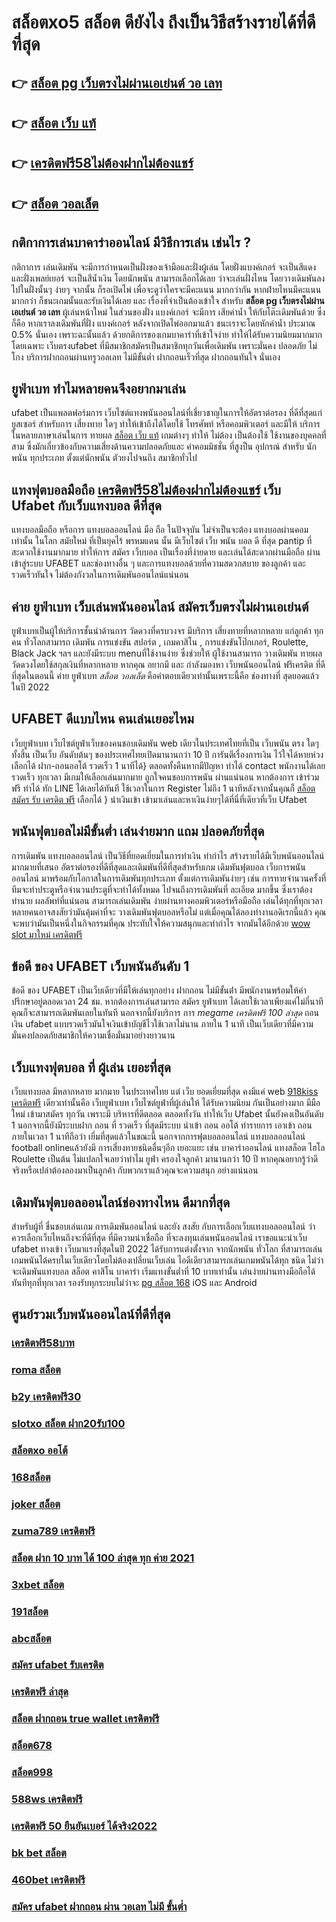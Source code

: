 # สล็อตxo5 สล็อต  ดียังไง ถึงเป็นวิธีสร้างรายได้ที่ดีที่สุด 

## 👉 [สล็อต pg เว็บตรงไม่ผ่านเอเย่นต์ วอ เลท](https://bio.link/tisawago)
## 👉 [สล็อต เว็บ แท้](https://mabet.net/register/)
## 👉 [เครดิตฟรี58ไม่ต้องฝากไม่ต้องแชร์](https://member.mabet.net/?action=login)
## 👉 [สล็อต วอลเล็ต](https://member.mabet.net/?action=login)

## กติกาการเล่นบาคาร่าออนไลน์ มีวิธีการเล่น เช่นไร  ?

กติกาการ เล่นเดิมพัน  จะมีการกำหนดเป็นฝั่งของเจ้ามือและฝั่งผู้เล่น โดยฝั่งแบงค์เกอร์ จะเป็นสีแดง และฝั่งเพลย์เยอร์ จะเป็นสีน้ำเงิน โดยนักพนัน  สามารถเลือกได้เลย ว่าจะเล่นฝั่งไหน โดยวางเดิมพันลงไปในฝั่งนั้นๆ ง่ายๆ จากนั้น ก็รอเปิดไพ่ เพื่อจะดูว่าใครจะมีคะแนน มากกว่ากัน หากฝ่ายไหนมีคะแนน มากกว่า ก็ชนะเกมนั้นและรับเงินได้เลย และ เรื่องที่จำเป็นต้องเข้าใจ สำหรับ **สล็อต pg เว็บตรงไม่ผ่านเอเย่นต์ วอ เลท** ผู้เล่นหน้าใหม่ ในส่วนของฝั่ง แบงค์เกอร์ จะมีการ เสียค่าน้ำ ให้กับโต๊ะเดิมพันด้วย  ซึ่งก็คือ หากเราลงเดิมพันที่ฝั่ง แบงค์เกอร์ หลังจากเปิดไพ่ออกมาแล้ว ชนะเราจะโดยหักค่าน้ำ ประมาณ 0.5% นั่นเอง เพราะฉะนั้นแล้ว  ด้วยกติการของเกมบาคาร่าที่เข้าใจง่าย ทำให้ได้รับความนิยมมากมาก โดยเฉพาะ เว็บตรงufabet  ที่มีสมาชิกสมัครเป็นสมาชิกทุกวันเพื่อเดิมพัน เพราะมั่นคง ปลอดภัย ไม่โกง  บริการฝากถอนผ่านทรูวอลเลท ไม่มีขั้นต่ำ  ฝากถอนเร็วที่สุด ฝากถอนทันใจ นั่นเอง

## ยูฟ่าเบท ทำไมหลายคนจึงอยากมาเล่น

ufabet  เป็นแพลตฟอร์มการ เว็บไซต์แทงพนันออนไลน์ที่เชี่ยวชาญในการให้อัตราต่อรอง ที่ดีที่สุดแก่ ยูสเซอร์ สำหรับการ เสี่ยงทาย ใดๆ   ทำให้เข้าถึงได้โดยใช้ โทรศัพท์ หรือคอมพิวเตอร์ และมีให้ บริการ ในหลายภาษาเล่นในการ  ทายผล [สล็อต เว็บ แท้](https://member.mabet.net/?action=login) เกมต่างๆ ทำให้  ไม่ต้อง เป็นต้องใช้ ใช้งานของบุคคลที่สาม ซึ่งมักเกี่ยวข้องกับความเสี่ยงด้านความปลอดภัยและ ค่าคอมมิชชั่น ที่สูงป็น อุปกรณ์ สำหรับ นักพนัน ทุกประเภท ตั้งแต่นักพนัน ตัวยงไปจนถึง สมาชิกทั่วไป

##  แทงฟุตบอลมือถือ  [เครดิตฟรี58ไม่ต้องฝากไม่ต้องแชร์](https://member.mabet.net/?action=login) เว็บ Ufabet กับเว็บแทงบอล ดีที่สุด

แทงบอลมือถือ หรือการ แทงบอลออนไลน์ มือ ถือ ในปัจจุบัน ไม่จำเป็นจะต้อง แทงบอลผ่านคอม เท่านั้น ในโลก สมัยใหม่  ที่เป็นยุคไร้ พรหมแดน  นั้น มีเว็บไซต์ เว็บ พนัน บอล ดี ที่สุด pantip ที่สะดวกใช้งานมากมาย ทำให้การ สมัคร เว็บบอล เป็นเรื่องที่ง่ายดาย และเล่นได้สะดวกผ่านมือถือ ผ่าน  เข้าสู่ระบบ UFABET และช่องทางอื่น ๆ  และการแทงบอลด้วยที่ความสดวกสบาย ของลูกค้า และ รวดเร็วทันใจ ไม่ต้องกังวลในการเดิมพันออนไลน์แน่นอน

## ค่าย ยูฟ่าเบท เว็บเล่นพนันออนไลน์ สมัครเว็บตรงไม่ผ่านเอเย่นต์  

ยูฟ่าเบทเป็นผู้ให้บริการชั้นนำด้านการ วัดดวงที่ครบวงจร มีบริการ เสี่ยงทายที่หลากหลาย แก่ลูกค้า ทุกคน ทั่วโลกสามารถ  เดิมพัน การแข่งขัน สปอร์ต , เกมคาสิโน , การแข่งขันโป๊กเกอร์,  Roulette,  Black Jack ฯลฯ และยังมีระบบ  menuที่ใช้งานง่าย ซึ่งช่วยให้ ผู้ใช้งานสามารถ วางเดิมพัน ทายผล วัดดวงโดยใช้สกุลเงินที่หลากหลาย  หากคุณ  อยากมี และ กำลังมองหา   เว็บพนันออนไลน์ ฟรีเครดิต  ที่ดีที่สุดในตอนนี้ ค่าย  ยูฟ่าเบท *สล็อต วอลเล็ต*  คือคำตอบเดียวเท่านั้นเพราะนี้คือ ช่องทางที่  สุดยอดแล้วในปี 2022


## UFABET  ดีแบบไหน คนเล่นเยอะไหม

  เว็บยูฟ่าเบท เว็บไซต์ยูฟ่าเว็บของคนชอบเดิมพัน web เดียวในประเทศไทยที่เป็น เว็บพนัน ตรง   ใดๆทั้งสิ้น เป็นเว็บ อันดับต้นๆ  ของประเทศไทยเปิดมานานกว่า 10 ปี การันตีเรื่องการเงิน ไว้ใจได้หายห่วง  เลือกได้  ฝาก-ถอนออโต้ รวดเร็ว 1 นาทีได้} ตลอดทั้งคืนหากมีปัญหา ทำได้  contact พนักงานได้เลย รวดเร็ว ทุกเวลา  มีเกมให้เลือกเล่นมากมาย ถูกใจคนชอบการพนัน ผ่านแน่นอน หากต้องการ  เข้าร่วมฟรี  ทำได้ ทัก LINE  ได้เลยได้ทันที ใช้เวลาในการ Register ไม่ถึง 1 นาทีหลังจากนั้นคุณก็ [สล็อต สมัคร รับ เครดิต ฟรี](https://mabet.net/credit-free-new/) เลือกได้ } นำเงินเข้า เข้ามาเล่นและหาเงินง่ายๆได้ที่นี่ที่เดียวที่เว็บ Ufabet 


##  พนันฟุตบอลไม่มีขั้นต่ำ  เล่นง่ายมาก แถม  ปลอดภัยที่สุด

การเดิมพัน แทงบอลออนไลน์ เป็นวิธีที่ยอดเยี่ยมในการทำเงิน ทำกำไร สร้างรายได้มีเว็บพนันออนไลน์ มากมายที่เสนอ อัตราต่อรองที่ดีที่สุดและเดิมพันที่ดีที่สุดสำหรับเกม เดิมพันฟุตบอล เว็บการพนันออนไลน์ มาพร้อมกับโอกาสในการเดิมพันทุกประเภท  ตั้งแต่การเดิมพันง่ายๆ เช่น  การทายจำนวนครั้งที่ทีมจะทำประตูหรือจำนวนประตูที่จะทำได้ทั้งหมด ไปจนถึงการเดิมพันที่ ละเอียด มากขึ้น ซึ่งเราต้อง ทำนาย ผลลัพท์ที่แน่นอน สามารถเล่นเดิมพัน ง่ายผ่านทางคอมพิวเตอร์หรือมือถือ เล่นได้ทุกที่ทุกเวลา หลายคนอาจสงสัยว่ามันคุ้มค่าที่จะ วางเดิมพันฟุตบอลหรือไม่ แต่เมื่อคุณได้ลองทำงานอดิเรกนี้แล้ว คุณจะพบว่ามันเป็นหนึ่งในกิจกรรมที่คุณ ประทับใจให้ความสนุกและทำกำไร จากมันได้อีกด้วย [wow slot มาใหม่ เครดิตฟรี](https://mabet.net/pg-slot-credit-free/)

## ข้อดี ของ UFABET เว็บพนันอันดับ 1

ข้อดี ของ UFABET เป็นเว็บเดียวที่มีให้เล่นทุกอย่าง ฝากถอน ไม่มีขั้นต่ํา  มีพนักงานพร้อมให้คำปรึกษาอยู่ตลอดเวลา 24 ชม. หากต้องการเล่นสามารถ  สมัคร ยูฟ่าเบท  ได้เลยใช้เวลาเพียงแค่ไม่กี่นาทีคุณก็จะสามารถเดิมพันเลยในทันที นอกจากนี้ยังบริการ   การ *megame เครดิตฟรี 100 ล่าสุด* ถอนเงิน ufabet แบบรวดเร็วมันใจเงินเข้าบัญชีไวใช้เวลาไม่นาน ภายใน 1 นาที เป็นเว็บเดียวที่มีความมั่นคงปลอดภัยสมาชิกให้ความเชื่อมั่นมาอย่างยาวนาน


##  เว็บแทงฟุตบอล ที่ ผู้เล่น  เยอะที่สุด 

เว็บแทงบอล มีหลากหลาย มากมาย ในประเทศไทย แต่ เว็บ ยอดเยี่ยมที่สุด คงมีแค่ web [918kiss เครดิตฟรี](https://mabet.net/20-free-100/) เดียวเท่านั้นคือ เว็บยูฟ่าเบท เว็บไซต์ยูฟ่าที่ผู้เล่นให้ ได้รับความนิยม  กันเป็นอย่างมาก มีมือใหม่ เข้ามาสมัคร ทุกวัน เพราะมี บริหารที่ดีตลอด ตลอดทั้งวัน  ทำให้เว็บ Ufabet นั้นยังคงเป็นอันดับ 1  นอกจากนี้ยังมีระบบฝาก  ถอน ที่ รวดเร็ว ที่สุดมีระบบ นำเข้า  ถอน  ออโต้ ทำรายการ เอาเข้า ถอน ภายในเวลา 1 นาทีถือว่า เยี่มที่สุดแล้วในขณะนี้ นอกจากการฟุตบอลออนไลน์ แทงบอลออนไลน์ football onlineแล้วยังมี การเสี่ยงทายชนิดอื่นๆอีก เยอะแยะ  เช่น  บาคาร่าออนไลน์    แทงสล็อต  ไฮโล  Roulette   เป็นต้น ไม่แปลกใจเลยว่าทำไม ยูฟ่า ครองใจลูกค้า มานานกว่า 10 ปี หากคุณอยากรู้ว่าดีจริงหรือเปล่าต้องลองมาเป็นลูกค้า กับพวกเราแล้วคุณจะความสนุก อย่างแน่นอน


##  เดิมพันฟุตบอลออนไลน์ช่องทางไหน ดีมากที่สุด

สำหรับผู้ที่ ชื่นชอบเล่นเกม การเดิมพันออนไลน์ และยัง สงสัย กับการเลือกเว็บแทงบอลออนไลน์ ว่าควรเลือกเว็บไหนถึงจะที่ดีที่สุด  ที่มีความน่าเชื่อถือ ที่จะลงทุนเล่นพนันออนไลน์ เราขอแนะนำเว็บ ufabet ทางเข้า  เว็บมาแรงที่สุดในปี 2022 ได้รับการแต่งตั้งจาก จากนักพนัน ทั่วโลก ที่สามารถเล่นเกมพนันได้ครบในเว็บเดียวโดยไม่ต้องเปลี่ยนเว็บเล่น ไอดีเดียวสามารถเล่นเกมพนันได้ทุก ชนิด ไม่ว่าจะเดิมพันแทงบอล สล็อต คาสิโน บาคาร่า เริ่มแทงขั้นต่ำที่ 10 บาทเท่านั้น เล่นง่ายผ่านทางมือถือได้ทันทีทุกที่ทุกเวลา รองรับทุกระบบไม่ว่าจะ [pg สล็อต 168](https://mabet.net/register/)  iOS และ Android 


## ศูนย์รวมเว็บพนันออนไลน์ที่ดีที่สุด

### [เครดิตฟรี58บาท](https://atom.io/themes/MABET.net%20โบนัสเยอะที่สุด%20สล็อต%20hilorich%20008%20สล็อต%20ฝาก%2020%20รับ%20100%20แตกหนัก)
### [roma สล็อต](https://atom.io/themes/MABET.net%20โบนัสเยอะที่สุด%20สมัคร%20ufabet%20ฝากถอน%20ไม่มีขั้นต่ํา%20008%20สล็อต%20ฝาก%2020%20รับ%20100%20แตกหนัก)
### [b2y เครดิตฟรี30](https://atom.io/themes/MABET.net%20โบนัสเยอะที่สุด%20สล็อต%20999%20008%20สล็อต%20ฝาก%2020%20รับ%20100%20แตกหนัก)
### [slotxo สล็อต ฝาก20รับ100](https://atom.io/themes/MABET.net%20โบนัสเยอะที่สุด%20เครดิตฟรี%2050%20ล่าสุด%20008%20สล็อต%20ฝาก%2020%20รับ%20100%20แตกหนัก)
### [สล็อตxo ออโต้](https://atom.io/themes/MABET.net%20โบนัสเยอะที่สุด%20star99.%20com%20เกม%20มือ%20ถือ%20สล็อต%20008%20สล็อต%20ฝาก%2020%20รับ%20100%20แตกหนัก)
### [168สล็อต](https://atom.io/themes/MABET.net%20โบนัสเยอะที่สุด%20เครดิตฟรี%2020%20เล่นได้%20200%20ถอนได้%20100%20008%20สล็อต%20ฝาก%2020%20รับ%20100%20แตกหนัก)
### [joker สล็อต](https://atom.io/themes/MABET.net%20โบนัสเยอะที่สุด%20สล็อตpg%20ฝาก20รับ100%20ทํา%20200ถอนได้100%20008%20สล็อต%20ฝาก%2020%20รับ%20100%20แตกหนัก)
### [zuma789 เครดิตฟรี](https://atom.io/themes/MABET.net%20โบนัสเยอะที่สุด%20เครดิตฟรี%20กดรับ%20เอง%20008%20สล็อต%20ฝาก%2020%20รับ%20100%20แตกหนัก)
### [สล็อต ฝาก 10 บาท ได้ 100 ล่าสุด ทุก ค่าย 2021](https://atom.io/themes/MABET.net%20โบนัสเยอะที่สุด%20เครดิตฟรี%20ไม่ต้องแชร์%20008%20สล็อต%20ฝาก%2020%20รับ%20100%20แตกหนัก)
### [3xbet สล็อต](https://atom.io/themes/MABET.net%20โบนัสเยอะที่สุด%20v9v9%20superslot%20เครดิตฟรี50%20008%20สล็อต%20ฝาก%2020%20รับ%20100%20แตกหนัก)
### [191สล็อต](https://atom.io/themes/MABET.net%20โบนัสเยอะที่สุด%20super%20bonus888%20เครดิตฟรี%20008%20สล็อต%20ฝาก%2020%20รับ%20100%20แตกหนัก)
### [abcสล็อต](https://atom.io/themes/MABET.net%20โบนัสเยอะที่สุด%20สมัครufabet%20008%20สล็อต%20ฝาก%2020%20รับ%20100%20แตกหนัก)
### [สมัคร ufabet รับเครดิต](https://atom.io/themes/MABET.net%20โบนัสเยอะที่สุด%20superslot%20เครดิตฟรี%2050%20ทำ%20300%20ถอน%20150%20008%20สล็อต%20ฝาก%2020%20รับ%20100%20แตกหนัก)
### [เครดิตฟรี ล่าสุด](https://atom.io/themes/MABET.net%20โบนัสเยอะที่สุด%20เครดิตฟรี%2058%20กดรับเอง%20008%20สล็อต%20ฝาก%2020%20รับ%20100%20แตกหนัก)
### [สล็อต ฝากถอน true wallet เครดิตฟรี](https://atom.io/themes/MABET.net%20โบนัสเยอะที่สุด%20สล็อต%20xo%20เว็บตรง%20ไม่ผ่านเอเย่นต์%202021%20008%20สล็อต%20ฝาก%2020%20รับ%20100%20แตกหนัก)
### [สล็อต678](https://atom.io/themes/MABET.net%20โบนัสเยอะที่สุด%20เครดิตฟรี%2050%20แค่สมัครล่าสุด2021%20ฟรี%20008%20สล็อต%20ฝาก%2020%20รับ%20100%20แตกหนัก)
### [สล็อต998](https://atom.io/themes/MABET.net%20โบนัสเยอะที่สุด%20สล็อตxo%20ออโต้%20008%20สล็อต%20ฝาก%2020%20รับ%20100%20แตกหนัก)
### [588ws เครดิตฟรี](https://atom.io/themes/MABET.net%20โบนัสเยอะที่สุด%20สล็อตpgเว็บตรง%20ฝากวอเลท%20008%20สล็อต%20ฝาก%2020%20รับ%20100%20แตกหนัก)
### [เครดิตฟรี 50 ยืนยันเบอร์ ได้จริง2022](https://atom.io/themes/MABET.net%20โบนัสเยอะที่สุด%20noname%20เครดิตฟรี%20008%20สล็อต%20ฝาก%2020%20รับ%20100%20แตกหนัก)
### [bk bet สล็อต](https://atom.io/themes/MABET.net%20โบนัสเยอะที่สุด%20noname%20สล็อต%20008%20สล็อต%20ฝาก%2020%20รับ%20100%20แตกหนัก)
### [460bet เครดิตฟรี](https://atom.io/themes/MABET.net%20โบนัสเยอะที่สุด%20pg%20เครดิตฟรี%2050ล่าสุด%20008%20สล็อต%20ฝาก%2020%20รับ%20100%20แตกหนัก)
### [สมัคร ufabet ฝากถอน ผ่าน วอเลท ไม่มี ขั้นต่ำ](https://atom.io/themes/MABET.net%20โบนัสเยอะที่สุด%20asia999%20เครดิตฟรี%20100%20บาท%20008%20สล็อต%20ฝาก%2020%20รับ%20100%20แตกหนัก)